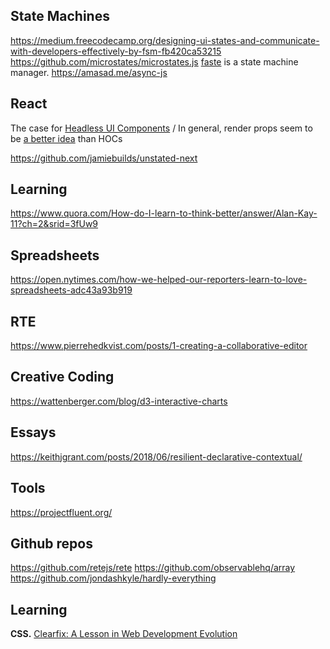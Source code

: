 State Machines
--------------

https://medium.freecodecamp.org/designing-ui-states-and-communicate-with-developers-effectively-by-fsm-fb420ca53215
https://github.com/microstates/microstates.js
[faste](https://github.com/theKashey/faste) is a state machine manager.
https://amasad.me/async-js

React
-----
The case for [Headless UI Components](https://www.merrickchristensen.com/articles/headless-user-interface-components/)
/ In general, render props seem to be [a better idea](https://itnext.io/exploring-render-props-58f127834de7) than HOCs

https://github.com/jamiebuilds/unstated-next

Learning
--------
https://www.quora.com/How-do-I-learn-to-think-better/answer/Alan-Kay-11?ch=2&srid=3fUw9

Spreadsheets
------------
https://open.nytimes.com/how-we-helped-our-reporters-learn-to-love-spreadsheets-adc43a93b919

RTE
---
https://www.pierrehedkvist.com/posts/1-creating-a-collaborative-editor

Creative Coding
---------------
https://wattenberger.com/blog/d3-interactive-charts

Essays
------
https://keithjgrant.com/posts/2018/06/resilient-declarative-contextual/


Tools
-----
https://projectfluent.org/

Github repos
------------
https://github.com/retejs/rete
https://github.com/observablehq/array
https://github.com/jondashkyle/hardly-everything

Learning
--------
__CSS.__ [Clearfix: A Lesson in Web Development Evolution](https://css-tricks.com/clearfix-a-lesson-in-web-development-evolution/)